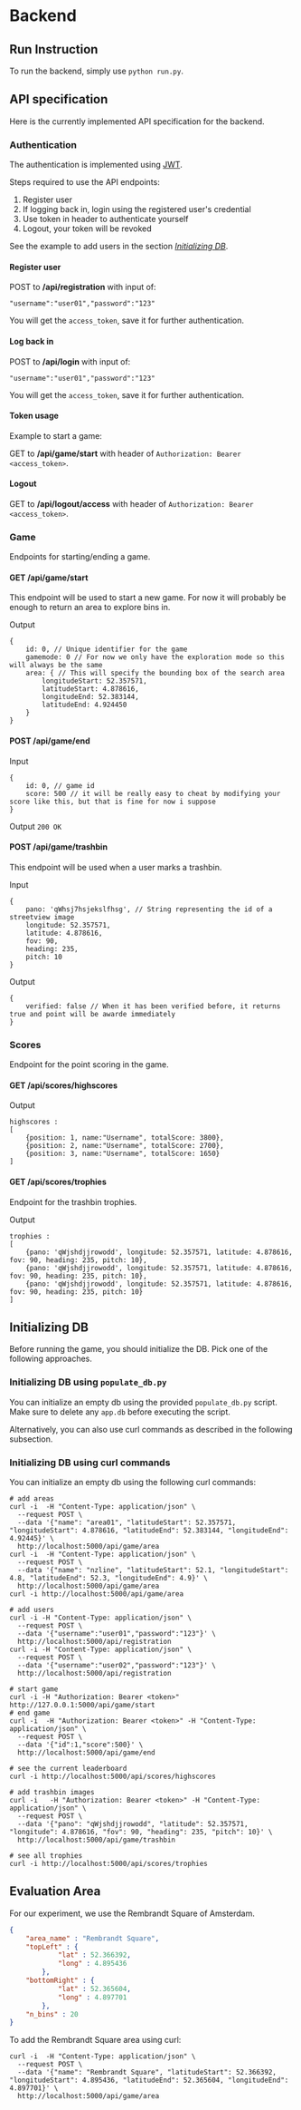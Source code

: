 # Backend

## Run Instruction

To run the backend, simply use `python run.py`.

## API specification

Here is the currently implemented API specification for the backend.

### Authentication

The authentication is implemented using [JWT](https://pythonhosted.org/Flask-JWT/).

Steps required to use the API endpoints:
1. Register user
2. If logging back in, login using the registered user's credential
3. Use token in header to authenticate yourself
4. Logout, your token will be revoked

See the example to add users in the section [*Initializing DB*](#dbinit).

#### Register user

POST to **/api/registration** with input of:

`"username":"user01","password":"123"`

You will get the `access_token`, save it for further authentication.

#### Log back in

POST to **/api/login** with input of:

`"username":"user01","password":"123"`

You will get the `access_token`, save it for further authentication.

#### Token usage

Example to start a game:

GET to **/api/game/start** with header of `Authorization: Bearer <access_token>`.

#### Logout

GET to **/api/logout/access** with header of `Authorization: Bearer <access_token>`.

### Game

Endpoints for starting/ending a game.

#### GET /api/game/start
This endpoint will be used to start a new game. For now it will probably be enough to return an area to explore bins in.

Output
```
{
    id: 0, // Unique identifier for the game
    gamemode: 0 // For now we only have the exploration mode so this will always be the same
    area: { // This will specify the bounding box of the search area
        longitudeStart: 52.357571,
        latitudeStart: 4.878616,
        longitudeEnd: 52.383144,
        latitudeEnd: 4.924450
    }
}
```

#### POST /api/game/end

Input
```
{
    id: 0, // game id
    score: 500 // it will be really easy to cheat by modifying your score like this, but that is fine for now i suppose
}
```

Output
`200 OK`

#### POST /api/game/trashbin
This endpoint will be used when a user marks a trashbin.

Input
```
{
    pano: 'qWhsj7hsjekslfhsg', // String representing the id of a streetview image
    longitude: 52.357571,
    latitude: 4.878616,
    fov: 90,
    heading: 235,
    pitch: 10
}
```

Output
```
{
    verified: false // When it has been verified before, it returns true and point will be awarde immediately
}
```

### Scores

Endpoint for the point scoring in the game.

#### GET /api/scores/highscores

Output 
```
highscores :
[
    {position: 1, name:"Username", totalScore: 3800},
    {position: 2, name:"Username", totalScore: 2700},
    {position: 3, name:"Username", totalScore: 1650}
]
```

#### GET /api/scores/trophies

Endpoint for the trashbin trophies.

Output 
```
trophies :
[
    {pano: 'qWjshdjjrowodd', longitude: 52.357571, latitude: 4.878616, fov: 90, heading: 235, pitch: 10},    
    {pano: 'qWjshdjjrowodd', longitude: 52.357571, latitude: 4.878616, fov: 90, heading: 235, pitch: 10},
    {pano: 'qWjshdjjrowodd', longitude: 52.357571, latitude: 4.878616, fov: 90, heading: 235, pitch: 10}
]
```

## <a name="dbinit"></a>Initializing DB

Before running the game, you should initialize the DB. Pick one of the following approaches.

### Initializing DB using `populate_db.py`

You can initialize an empty db using the provided `populate_db.py` script. Make sure to delete any `app.db` before executing the script.

Alternatively, you can also use curl commands as described in the following subsection.

### Initializing DB using curl commands

You can initialize an empty db using the following curl commands:

```
# add areas
curl -i  -H "Content-Type: application/json" \
  --request POST \
  --data '{"name": "area01", "latitudeStart": 52.357571, "longitudeStart": 4.878616, "latitudeEnd": 52.383144, "longitudeEnd": 4.92445}' \
  http://localhost:5000/api/game/area
curl -i  -H "Content-Type: application/json" \
  --request POST \
  --data '{"name": "nzline", "latitudeStart": 52.1, "longitudeStart": 4.8, "latitudeEnd": 52.3, "longitudeEnd": 4.9}' \
  http://localhost:5000/api/game/area
curl -i http://localhost:5000/api/game/area

# add users
curl -i -H "Content-Type: application/json" \
  --request POST \
  --data '{"username":"user01","password":"123"}' \
  http://localhost:5000/api/registration
curl -i -H "Content-Type: application/json" \
  --request POST \
  --data '{"username":"user02","password":"123"}' \
  http://localhost:5000/api/registration

# start game
curl -i -H "Authorization: Bearer <token>" http://127.0.0.1:5000/api/game/start
# end game
curl -i  -H "Authorization: Bearer <token>" -H "Content-Type: application/json" \
  --request POST \
  --data '{"id":1,"score":500}' \
  http://localhost:5000/api/game/end

# see the current leaderboard
curl -i http://localhost:5000/api/scores/highscores

# add trashbin images
curl -i   -H "Authorization: Bearer <token>" -H "Content-Type: application/json" \
  --request POST \
  --data '{"pano": "qWjshdjjrowodd", "latitude": 52.357571, "longitude": 4.878616, "fov": 90, "heading": 235, "pitch": 10}' \
  http://localhost:5000/api/game/trashbin

# see all trophies
curl -i http://localhost:5000/api/scores/trophies

```

## Evaluation Area

For our experiment, we use the Rembrandt Square of Amsterdam.

```json
{
    "area_name" : "Rembrandt Square",
    "topLeft" : {
            "lat" : 52.366392,
            "long" : 4.895436
        },
    "bottomRight" : {
            "lat" : 52.365604,
            "long" : 4.897701
        },
    "n_bins" : 20
}
```

To add the Rembrandt Square area using curl:
```
curl -i  -H "Content-Type: application/json" \
  --request POST \
  --data '{"name": "Rembrandt Square", "latitudeStart": 52.366392, "longitudeStart": 4.895436, "latitudeEnd": 52.365604, "longitudeEnd": 4.897701}' \
  http://localhost:5000/api/game/area
```

